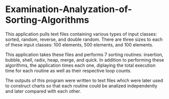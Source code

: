 # Examination-Analyzation-of-Sorting-Algorithms

This application pulls text files containing various types of input classes: sorted, random, reverse, and double random. 
There are three sizes to each of these input classes: 100 elements, 500 elements, and 100 elements.

This application takes these files and performs 7 sorting routines: insertion, bubble, shell, radix, heap, merge, and quick. In addition to performing these algorithms, the application
times each one, diplaying the total execution time for each routine as well as their respective loop counts.

The outputs of this program were written to text files which were later used to construct charts so that each routine could be analized independently and later compared with each other.
